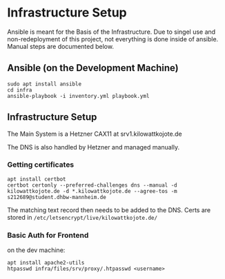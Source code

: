 # Infrastructure Setup

Ansible is meant for the Basis of the Infrastructure. Due to singel use and non-redeployment of this project, not everything is done inside of ansible. Manual steps are documented below.

## Ansible (on the Development Machine)

```
sudo apt install ansible
cd infra
ansible-playbook -i inventory.yml playbook.yml
```

## Infrastructure Setup

The Main System is a Hetzner CAX11 at srv1.kilowattkojote.de

The DNS is also handled by Hetzner and managed manually.

### Getting certificates

```
apt install certbot
certbot certonly --preferred-challenges dns --manual -d kilowattkojote.de -d *.kilowattkojote.de --agree-tos -m s212689@student.dhbw-mannheim.de
```

The matching text record then needs to be added to the DNS. Certs are stored in `/etc/letsencrypt/live/kilowattkojote.de/`

### Basic Auth for Frontend

on the dev machine:

```
apt install apache2-utils
htpasswd infra/files/srv/proxy/.htpasswd <username>
```
